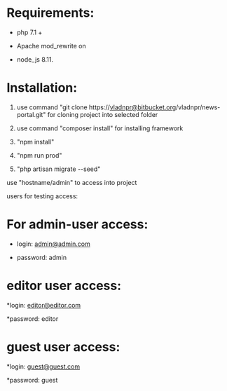 Requirements: 
============

* php 7.1 +

* Apache mod_rewrite on

* node_js 8.11.


Installation:
============

1. use command "git clone https://vladnpr@bitbucket.org/vladnpr/news-portal.git" for cloning project into selected folder

2. use command "composer install" for installing framework

3. "npm install"

4. "npm run prod"

5. "php artisan migrate --seed"


use "hostname/admin" to access into project

users for testing access:

For admin-user access: 
=====================


* login: admin@admin.com 


* password: admin

editor user access:
===================

*login: editor@editor.com

*password: editor


guest user access:
==================
*login: guest@guest.com

*password: guest